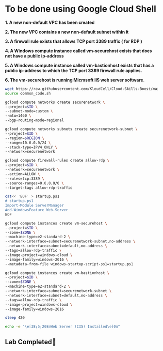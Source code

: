 # **To be done using Google Cloud Shell**

**1. A new non-default VPC has been created**

**2. The new VPC contains a new non-default subnet within it**

**3. A firewall rule exists that allows TCP port 3389 traffic ( for RDP )**

**4. A Windows compute instance called vm-securehost exists that does not have a public ip-address**

**5. A Windows compute instance called vm-bastionhost exists that has a public ip-address to which the TCP port 3389 firewall rule applies.**

**6. The vm-securehost is running Microsoft IIS web server software.**

```bash
wget https://raw.githubusercontent.com/KloudCell/Cloud-Skills-Boost/main/resources/common_code.sh 2> /dev/null
source common_code.sh

gcloud compute networks create securenetwork \
--project=$ID \
--subnet-mode=custom \
--mtu=1460 \
--bgp-routing-mode=regional

gcloud compute networks subnets create securenetwork-subnet \
--project=$ID \
--region=$REGION \
--range=10.0.0.0/24 \
--stack-type=IPV4_ONLY \
--network=securenetwork

gcloud compute firewall-rules create allow-rdp \
--project=$ID \
--network=securenetwork \
--action=ALLOW \
--rules=tcp:3389 \
--source-ranges=0.0.0.0/0 \
--target-tags allow-rdp-traffic

cat<< 'EOF' > startup.ps1
# startup.ps1
Import-Module ServerManager
Add-WindowsFeature Web-Server
EOF

gcloud compute instances create vm-securehost \
--project=$ID \
--zone=$ZONE \
--machine-type=e2-standard-2 \
--network-interface=subnet=securenetwork-subnet,no-address \
--network-interface=subnet=default,no-address \
--tags=allow-rdp-traffic \
--image-project=windows-cloud \
--image-family=windows-2016 \
--metadata-from-file windows-startup-script-ps1=startup.ps1

gcloud compute instances create vm-bastionhost \
--project=$ID \
--zone=$ZONE \
--machine-type=e2-standard-2 \
--network-interface=subnet=securenetwork-subnet \
--network-interface=subnet=default,no-address \
--tags=allow-rdp-traffic \
--image-project=windows-cloud \
--image-family=windows-2016

sleep 420

echo -e "\e[38;5;208mWeb Server (IIS) Installed\e[0m"
```
## Lab Completed🎉